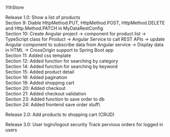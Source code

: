 YthStore

Release 1.0:	Show a list of products\
Section 9: Diable HttpMethod.PUT, HttpMethod.POST, HttpMethod.DELETE and Http.Method.PATCH in MyDataRestConfig\
Section 10: Create Angular project -> component for product list -> TypeScript class for Product -> Angular Service to call REST APIs -> update Angular component to subscribe data from Angular service -> Display data in HTML -> CrossOrigin support to Spring Boot app\
Section 11: Added css template\
Section 12: Added function for searching by category\
Section 14: Added function for searching by keyword\
Section 15: Added product detail\
Section 16: Added pagination\
Section 19: Added shopping cart\
Section 20: Added checkout\
Section 21: Added checkout validation\
Section 23: Added function to save order to db\
Section 24: Added frontend save order stuff\

Release 2.0: Add products to shopping cart (CRUD)

Release 3.0: User login/logout security Track pervious orders for logged in users


